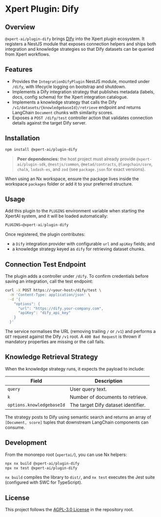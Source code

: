 # Xpert Plugin: Dify

## Overview

`@xpert-ai/plugin-dify` brings [Dify](https://dify.ai/) into the Xpert plugin ecosystem. It registers a NestJS module that exposes connection helpers and ships both integration and knowledge strategies so that Dify datasets can be queried from Xpert workflows.

## Features

- Provides the `IntegrationDifyPlugin` NestJS module, mounted under `/dify`, with lifecycle logging on bootstrap and shutdown.
- Implements a Dify integration strategy that publishes metadata (labels, docs, config schema) for the Xpert integration catalogue.
- Implements a knowledge strategy that calls the Dify `/v1/datasets/{knowledgebaseId}/retrieve` endpoint and returns LangChain `Document` chunks with similarity scores.
- Exposes a `POST /dify/test` controller action that validates connection details against the target Dify server.

## Installation

```bash
npm install @xpert-ai/plugin-dify
```

> **Peer dependencies:** the host project must already provide `@xpert-ai/plugin-sdk`, `@nestjs/common`, `@metad/contracts`, `@langchain/core`, `chalk`, `lodash-es`, and `zod` (see `package.json` for exact versions).

When using an Nx workspace, ensure the package lives inside the workspace `packages` folder or add it to your preferred structure.

## Usage

Add this plugin to the `PLUGINS` environment variable when starting the XpertAI system, and it will be loaded automatically:

```ts
PLUGINS=@xpert-ai/plugin-dify
```

Once registered, the plugin contributes:

- a `Dify` integration provider with configurable `url` and `apiKey` fields; and
- a knowledge strategy keyed as `dify` for retrieving dataset chunks.

## Connection Test Endpoint

The plugin adds a controller under `/dify`. To confirm credentials before saving an integration, call the test endpoint:

```bash
curl -X POST https://<your-host>/dify/test \
  -H 'Content-Type: application/json' \
  -d '{
    "options": {
      "url": "https://dify.your-company.com",
      "apiKey": "dify_api_key"
    }
  }'
```

The service normalises the URL (removing trailing `/` or `/v1`) and performs a `GET` request against the Dify `/v1` root. A `400 Bad Request` is thrown if mandatory properties are missing or the call fails.

## Knowledge Retrieval Strategy

When the knowledge strategy runs, it expects the payload to include:

| Field | Description |
| --- | --- |
| `query` | User query text. |
| `k` | Number of documents to retrieve. |
| `options.knowledgebaseId` | The target Dify dataset identifier. |

The strategy posts to Dify using semantic search and returns an array of `[Document, score]` tuples that downstream LangChain components can consume.

## Development

From the monorepo root (`xpertai/`), you can use Nx helpers:

```bash
npx nx build @xpert-ai/plugin-dify
npx nx test @xpert-ai/plugin-dify
```

`nx build` compiles the library to `dist/`, and `nx test` executes the Jest suite (configured with SWC for TypeScript).

## License

This project follows the [AGPL-3.0 License](../../../LICENSE) in the repository root.
